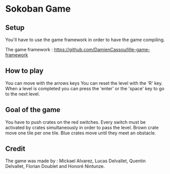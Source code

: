# Sokoban Game

## Setup
You'll have to use the game framework in order to have the game compiling.

The game framework : https://github.com/DamienCassou/lille-game-framework

## How to play

You can move with the arrows keys
You can reset the level with the 'R' key. When a level is completed you can press the 'enter' or the 'space' key to go to the next level.

## Goal of the game

You have to push crates on the red switches. 
Every switch must be activated by crates simultaneously in order to pass the level. Brown crate move one tile per one tile. Blue crates move until they meet an obstacle.

## Credit

The game was made by : 
Mickael Alvarez,
Lucas Delvallet,
Quentin Delvallet,
Florian Doublet and
Honoré Nintunze.
